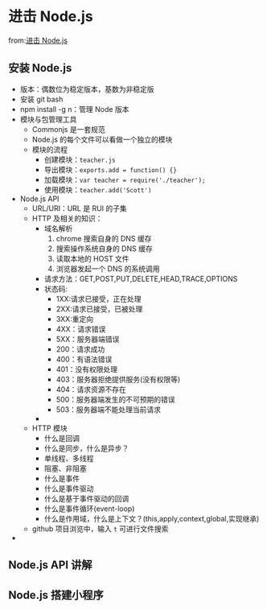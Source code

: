 
进击 Node.js
==========

from:[进击 Node.js](http://www.imooc.com/learn/348)

## 安装 Node.js
* 版本：偶数位为稳定版本，基数为非稳定版
* 安装 git bash
* npm install -g n：管理 Node 版本
* 模块与包管理工具
    - Commonjs 是一套规范
    - Node.js 的每个文件可以看做一个独立的模块
    - 模块的流程
        + 创建模块：`teacher.js`
        + 导出模块：`exports.add = function() {}`
        + 加载模块：`var teacher = require('./teacher');`
        + 使用模块：`teacher.add('Scott')`
* Node.js API
    - URL/URI：URL 是 RUI 的子集
    - HTTP 及相关的知识：
        + 域名解析
            1. chrome 搜索自身的 DNS 缓存
            2. 搜索操作系统自身的 DNS 缓存
            3. 读取本地的 HOST 文件
            4. 浏览器发起一个 DNS 的系统调用
        + 请求方法：GET,POST,PUT,DELETE,HEAD,TRACE,OPTIONS
        + 状态码:
            * 1XX:请求已接受，正在处理
            * 2XX:请求已接受，已被处理
            * 3XX:重定向
            * 4XX：请求错误
            * 5XX：服务器端错误
            * 200：请求成功
            * 400：有语法错误
            * 401：没有权限处理
            * 403：服务器拒绝提供服务(没有权限等)
            * 404：请求资源不存在
            * 500：服务器端发生的不可预期的错误
            * 503：服务器端不能处理当前请求
        + 
    - HTTP 模块
        + 什么是回调
        + 什么是同步，什么是异步？
        + 单线程、多线程
        + 阻塞、非阻塞
        + 什么是事件
        + 什么是事件驱动
        + 什么是基于事件驱动的回调
        + 什么是事件循环(event-loop)
        + 什么是作用域，什么是上下文？(this,apply,context,global,实现继承)
    - github 项目浏览中，输入 `t` 可进行文件搜索
* 

## Node.js API 讲解

## Node.js 搭建小程序